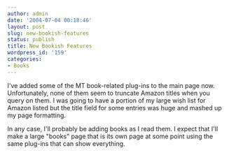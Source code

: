 ```yaml
---
author: admin
date: '2004-07-04 00:18:46'
layout: post
slug: new-bookish-features
status: publish
title: New Bookish Features
wordpress_id: '159'
categories:
- Books
---
```

I've added some of the MT book-related plug-ins to the main page now. Unfortunately, none of them seem to truncate Amazon titles when you query on them. I was going to have a portion of my large wish list for Amazon listed but the title field for some entries was huge and mashed up my page formatting.

In any case, I'll probably be adding books as I read them. I expect that I'll make a large "books" page that is its own page at some point using the same plug-ins that can show everything.
